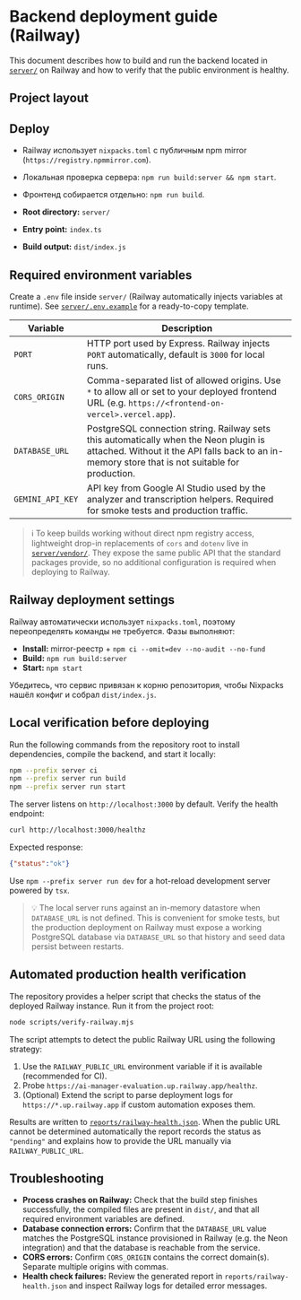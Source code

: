 # Backend deployment guide (Railway)

This document describes how to build and run the backend located in [`server/`](server/) on Railway and how to verify that the public environment is healthy.

## Project layout

## Deploy

- Railway использует `nixpacks.toml` с публичным npm mirror (`https://registry.npmmirror.com`).
- Локальная проверка сервера: `npm run build:server && npm start`.
- Фронтенд собирается отдельно: `npm run build`.

- **Root directory:** `server/`
- **Entry point:** `index.ts`
- **Build output:** `dist/index.js`

## Required environment variables

Create a `.env` file inside `server/` (Railway automatically injects variables at runtime). See [`server/.env.example`](server/.env.example) for a ready-to-copy template.

| Variable | Description |
| --- | --- |
| `PORT` | HTTP port used by Express. Railway injects `PORT` automatically, default is `3000` for local runs. |
| `CORS_ORIGIN` | Comma-separated list of allowed origins. Use `*` to allow all or set to your deployed frontend URL (e.g. `https://<frontend-on-vercel>.vercel.app`). |
| `DATABASE_URL` | PostgreSQL connection string. Railway sets this automatically when the Neon plugin is attached. Without it the API falls back to an in-memory store that is not suitable for production. |
| `GEMINI_API_KEY` | API key from Google AI Studio used by the analyzer and transcription helpers. Required for smoke tests and production traffic. |

> ℹ️  To keep builds working without direct npm registry access, lightweight drop-in replacements of `cors` and `dotenv` live in [`server/vendor/`](server/vendor/). They expose the same public API that the standard packages provide, so no additional configuration is required when deploying to Railway.

## Railway deployment settings

Railway автоматически использует `nixpacks.toml`, поэтому переопределять команды не требуется. Фазы выполняют:

- **Install:** mirror-реестр + `npm ci --omit=dev --no-audit --no-fund`
- **Build:** `npm run build:server`
- **Start:** `npm start`

Убедитесь, что сервис привязан к корню репозитория, чтобы Nixpacks нашёл конфиг и собрал `dist/index.js`.

## Local verification before deploying

Run the following commands from the repository root to install dependencies, compile the backend, and start it locally:

```bash
npm --prefix server ci
npm --prefix server run build
npm --prefix server run start
```

The server listens on `http://localhost:3000` by default. Verify the health endpoint:

```bash
curl http://localhost:3000/healthz
```

Expected response:

```json
{"status":"ok"}
```

Use `npm --prefix server run dev` for a hot-reload development server powered by `tsx`.

> 💡  The local server runs against an in-memory datastore when `DATABASE_URL` is not defined. This is convenient for smoke tests, but the production deployment on Railway must expose a working PostgreSQL database via `DATABASE_URL` so that history and seed data persist between restarts.

## Automated production health verification

The repository provides a helper script that checks the status of the deployed Railway instance. Run it from the project root:

```bash
node scripts/verify-railway.mjs
```

The script attempts to detect the public Railway URL using the following strategy:

1. Use the `RAILWAY_PUBLIC_URL` environment variable if it is available (recommended for CI).
2. Probe `https://ai-manager-evaluation.up.railway.app/healthz`.
3. (Optional) Extend the script to parse deployment logs for `https://*.up.railway.app` if custom automation exposes them.

Results are written to [`reports/railway-health.json`](reports/railway-health.json). When the public URL cannot be determined automatically the report records the status as `"pending"` and explains how to provide the URL manually via `RAILWAY_PUBLIC_URL`.

## Troubleshooting

- **Process crashes on Railway:** Check that the build step finishes successfully, the compiled files are present in `dist/`, and that all required environment variables are defined.
- **Database connection errors:** Confirm that the `DATABASE_URL` value matches the PostgreSQL instance provisioned in Railway (e.g. the Neon integration) and that the database is reachable from the service.
- **CORS errors:** Confirm `CORS_ORIGIN` contains the correct domain(s). Separate multiple origins with commas.
- **Health check failures:** Review the generated report in `reports/railway-health.json` and inspect Railway logs for detailed error messages.
